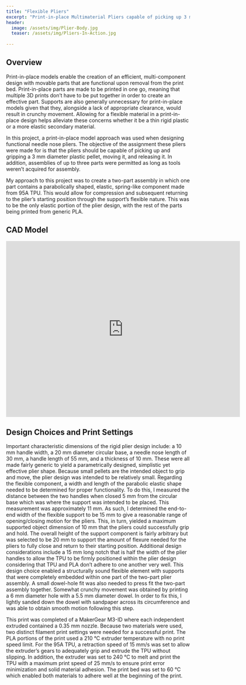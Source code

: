 ```yaml
---
title: "Flexible Pliers"
excerpt: "Print-in-place Multimaterial Pliers capable of picking up 3 mm diameter plastic pellets."
header:
  image: /assets/img/Plier-Body.jpg
  teaser: /assets/img/Pliers-In-Action.jpg
   
---
```


## Overview
Print-in-place models enable the creation of an efficient, multi-component design with movable parts that are functional upon removal from the print bed. Print-in-place parts are made to be printed in one go, meaning that multiple 3D prints don’t have to be put together in order to create an effective part. Supports are also generally unnecessary for print-in-place models given that they, alongside a lack of appropriate clearance, would result in crunchy movement. Allowing for a flexible material in a print-in-place design helps alleviate these concerns whether it be a thin rigid plastic or a more elastic secondary material.

In this project, a print-in-place model approach was used when designing functional needle nose pliers. The objective of the assignment these pliers were made for is that the pliers should be capable of picking up and gripping a 3 mm diameter plastic pellet, moving it, and releasing it. In addition, assemblies of up to three parts were permitted as long as tools weren’t acquired for assembly.

My approach to this project was to create a two-part assembly in which one part contains a parabolically shaped, elastic, spring-like component made from 95A TPU. This would allow for compression and subsequent returning to the plier’s starting position through the support’s flexible nature. This was to be the only elastic portion of the plier design, with the rest of the parts being printed from generic PLA.

## CAD Model
<iframe src="https://vanderbilt643.autodesk360.com/shares/public/SH35dfcQT936092f0e43969a3cc09690b026?mode=embed" width="640" height="480" allowfullscreen="true" webkitallowfullscreen="true" mozallowfullscreen="true"  frameborder="0"></iframe>


## Design Choices and Print Settings
Important characteristic dimensions of the rigid plier design include: a 10 mm handle width, a 20 mm diameter circular base, a needle nose length of 30 mm, a handle length of 55 mm, and a thickness of 10 mm. These were all made fairly generic to yield a parametrically designed, simplistic yet effective plier shape. Because small pellets are the intended object to grip and move, the plier design was intended to be relatively small. Regarding the flexible component, a width and length of the parabolic elastic shape needed to be determined for proper functionality. To do this, I measured the distance between the two handles when closed 5 mm from the circular base which was where the support was intended to be placed. This measurement was approximately 11 mm. As such, I determined the end-to-end width of the flexible support to be 15 mm to give a reasonable range of opening/closing motion for the pliers. This, in turn, yielded a maximum supported object dimension of 10 mm that the pliers could successfully grip and hold. The overall height of the support component is fairly arbitrary but was selected to be 20 mm to support the amount of flexure needed for the pliers to fully close and return to their starting position. Additional design considerations include a 15 mm long notch that is half the width of the plier handles to allow the TPU to be firmly positioned within the plier design considering that TPU and PLA don’t adhere to one another very well. This design choice enabled a structurally sound flexible element with supports that were completely embedded within one part of the two-part plier assembly. A small dowel-hole fit was also needed to press fit the two-part assembly together. Somewhat crunchy movement was obtained by printing a 6 mm diameter hole with a 5.5 mm diameter dowel. In order to fix this, I lightly sanded down the dowel with sandpaper across its circumference and was able to obtain smooth motion following this step.

This print was completed of a MakerGear M3-ID where each independent extruded contained a 0.35 mm nozzle. Because two materials were used, two distinct filament print settings were needed for a successful print. The PLA portions of the print used a 210 °C extruder temperature with no print speed limit. For the 95A TPU, a retraction speed of 15 mm/s was set to allow the extruder’s gears to adequately grip and extrude the TPU without slipping. In addition, the extruder was set to 240 °C to melt and print the TPU with a maximum print speed of 25 mm/s to ensure print error minimization and solid material adhesion. The print bed was set to 60 °C which enabled both materials to adhere well at the beginning of the print.
